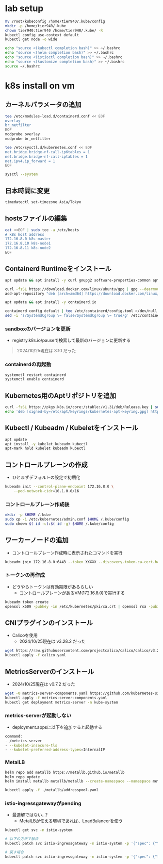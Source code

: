 # lab setup
```bash
mv /root/kubeconfig /home/tier940/.kube/config
mkdir -p /home/tier940/.kube
chown tier940:tier940 /home/tier940/.kube/ -R
kubectl config use-context default
kubectl get node -o wide

echo "source <(kubectl completion bash)" >> ~/.bashrc
echo "source <(helm completion bash)" >> ~/.bashrc
echo "source <(istioctl completion bash)" >> ~/.bashrc
echo "source <(kustomize completion bash)" >> ~/.bashrc
source ~/.bashrc
```

# k8s install on vm
## カーネルパラメータの追加
```bash
tee /etc/modules-load.d/containerd.conf << EOF
overlay
br_netfilter
EOF
modprobe overlay
modprobe br_netfilter

tee /etc/sysctl.d/kubernetes.conf << EOF 
net.bridge.bridge-nf-call-ip6tables = 1 
net.bridge.bridge-nf-call-iptables = 1 
net.ipv4.ip_forward = 1 
EOF

sysctl --system
```

## 日本時間に変更
```bash
timedatectl set-timezone Asia/Tokyo
```

## hostsファイルの編集
```bash
cat <<EOF | sudo tee -a /etc/hosts
# k8s host address
172.16.8.0 k8s-master
172.16.8.10 k8s-node1
172.16.8.11 k8s-node2
EOF
```

## Containerd Runtimeをインストール
```bash
apt update && apt install -y curl gnupg2 software-properties-common apt-transport-https ca-certificates

curl -fsSL https://download.docker.com/linux/ubuntu/gpg | gpg --dearmour -o /etc/apt/trusted.gpg.d/docker.gpg 
add-apt-repository "deb [arch=amd64] https://download.docker.com/linux/ubuntu $(lsb_release -cs) stable"

apt update && apt install -y containerd.io

containerd config default | tee /etc/containerd/config.toml >/dev/null 2>&1 
sed -i 's/SystemdCgroup \= false/SystemdCgroup \= true/g' /etc/containerd/config.toml
```

### sandboxのバージョンを更新
- registry.k8s.io/pauseで検索して最新のバージョンに更新する
> 2024/10/25現在は 3.10 だった

### containerdの再起動
```bash
systemctl restart containerd
systemctl enable containerd
```

## Kubernetes用のAptリポジトリを追加
```bash
curl -fsSL https://pkgs.k8s.io/core:/stable:/v1.31/deb/Release.key | sudo gpg --dearmor -o /etc/apt/keyrings/kubernetes-apt-keyring.gpg
echo 'deb [signed-by=/etc/apt/keyrings/kubernetes-apt-keyring.gpg] https://pkgs.k8s.io/core:/stable:/v1.31/deb/ /' | sudo tee /etc/apt/sources.list.d/kubernetes.list
```

## Kubectl / Kubeadm / Kubeletをインストール
```bash
apt update 
apt install -y kubelet kubeadm kubectl 
apt-mark hold kubelet kubeadm kubectl
```

## コントロールプレーンの作成
- ひとまずデフォルトの設定で初期化
```bash
kubeadm init --control-plane-endpoint 172.16.8.0 \
    --pod-network-cidr=10.1.0.0/16
```

### コントロールプレーン作成後
```bash
mkdir -p $HOME /.kube
sudo cp -i /etc/kubernetes/admin.conf $HOME /.kube/config
sudo chown $( id -u):$( id -g) $HOME /.kube/config
```

## ワーカーノードの追加
- コントロールプレーン作成時に表示されたコマンドを実行
```bash
kubeadm join 172.16.8.0:6443 --token XXXXX --discovery-token-ca-cert-hash sha256:YYYY
```

### トークンの再作成
- どうやらトークンは有効期限があるらしい
    - コントロールプレーンがあるVM(172.16.8.0)で実行する
```bash
kubeadm token create
openssl x509 -pubkey -in /etc/kubernetes/pki/ca.crt | openssl rsa -pubin -outform der 2>/dev/null | openssl dgst -sha256 -hex | sed 's/^.* //'
```

## CNIプラグインのインストール
- Calicoを使用
    - 2024/10/25現在は v3.28.2 だった
```bash
wget https://raw.githubusercontent.com/projectcalico/calico/calico/v3.28.2/manifests/calico.yaml
kubectl apply -f calico.yaml
```

## MetricsServerのインストール
- 2024/10/25現在は v0.7.2 だった
```bash
wget -O metrics-server-components.yaml https://github.com/kubernetes-sigs/metrics-server/releases/download/v0.7.2/components.yaml
kubectl apply -f metrics-server-components.yaml
kubectl get deployment metrics-server -n kube-system
```

### metrics-serverが起動しない
- deployment.appsに以下を追加すると起動する
```bash
command:
- /metrics-server
- --kubelet-insecure-tls
- --kubelet-preferred-address-types=InternalIP
```

### MetalLB
```bash
helm repo add metallb https://metallb.github.io/metallb
helm repo update
helm install metallb metallb/metallb --create-namespace --namespace metallb-system --set crds.create=true

kubectl apply -f ./metallb/addresspool.yaml
```

### istio-ingressgatewayがpending
- 最適解ではない...?
    - MetalLBが使える環境であれば、LoadBalancerを使う
```bash
kubectl get svc -n istio-system

# 以下の方法で解決
kubectl patch svc istio-ingressgateway -n istio-system -p '{"spec": {"type": "NodePort"}}'

# 戻す場合
kubectl patch svc istio-ingressgateway -n istio-system -p '{"spec": {"type": "LoadBalancer"}}'
```

